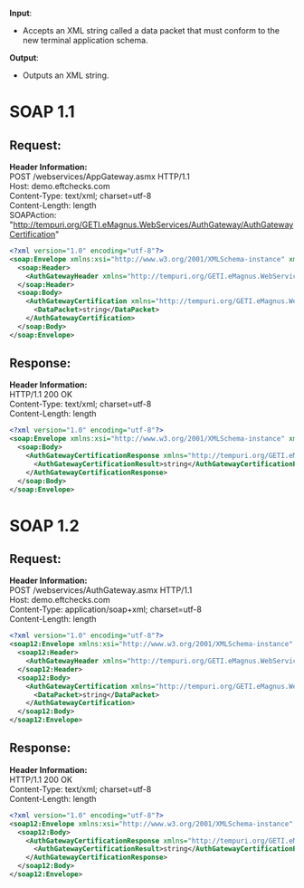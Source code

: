 **Input**:  
- Accepts an XML string called a data packet that must conform to the new terminal application schema.
  
**Output**:  
- Outputs an XML string.

# SOAP 1.1
## Request:
**Header Information:**  
POST /webservices/AppGateway.asmx HTTP/1.1  
Host: demo.eftchecks.com  
Content-Type: text/xml; charset=utf-8  
Content-Length: length  
SOAPAction: "http://tempuri.org/GETI.eMagnus.WebServices/AuthGateway/AuthGatewayCertification"


```XML
<?xml version="1.0" encoding="utf-8"?>
<soap:Envelope xmlns:xsi="http://www.w3.org/2001/XMLSchema-instance" xmlns:xsd="http://www.w3.org/2001/XMLSchema" xmlns:soap="http://schemas.xmlsoap.org/soap/envelope/">
  <soap:Header>
    <AuthGatewayHeader xmlns="http://tempuri.org/GETI.eMagnus.WebServices/AuthGateway" />
  </soap:Header>
  <soap:Body>
    <AuthGatewayCertification xmlns="http://tempuri.org/GETI.eMagnus.WebServices/AuthGateway">
      <DataPacket>string</DataPacket>
    </AuthGatewayCertification>
  </soap:Body>
</soap:Envelope>
```


## Response:
**Header Information:**  
HTTP/1.1 200 OK  
Content-Type: text/xml; charset=utf-8  
Content-Length: length  

```XML
<?xml version="1.0" encoding="utf-8"?>
<soap:Envelope xmlns:xsi="http://www.w3.org/2001/XMLSchema-instance" xmlns:xsd="http://www.w3.org/2001/XMLSchema" xmlns:soap="http://schemas.xmlsoap.org/soap/envelope/">
  <soap:Body>
    <AuthGatewayCertificationResponse xmlns="http://tempuri.org/GETI.eMagnus.WebServices/AuthGateway">
      <AuthGatewayCertificationResult>string</AuthGatewayCertificationResult>
    </AuthGatewayCertificationResponse>
  </soap:Body>
</soap:Envelope>
```

# SOAP 1.2

## Request:
**Header Information:**  
POST /webservices/AuthGateway.asmx HTTP/1.1  
Host: demo.eftchecks.com  
Content-Type: application/soap+xml; charset=utf-8  
Content-Length: length  
 
```XML
<?xml version="1.0" encoding="utf-8"?>
<soap12:Envelope xmlns:xsi="http://www.w3.org/2001/XMLSchema-instance" xmlns:xsd="http://www.w3.org/2001/XMLSchema" xmlns:soap12="http://www.w3.org/2003/05/soap-envelope">
  <soap12:Header>
    <AuthGatewayHeader xmlns="http://tempuri.org/GETI.eMagnus.WebServices/AuthGateway" />
  </soap12:Header>
  <soap12:Body>
    <AuthGatewayCertification xmlns="http://tempuri.org/GETI.eMagnus.WebServices/AuthGateway">
      <DataPacket>string</DataPacket>
    </AuthGatewayCertification>
  </soap12:Body>
</soap12:Envelope>
```

## Response:
**Header Information:**  
HTTP/1.1 200 OK  
Content-Type: text/xml; charset=utf-8  
Content-Length: length  

```XML
<?xml version="1.0" encoding="utf-8"?>
<soap12:Envelope xmlns:xsi="http://www.w3.org/2001/XMLSchema-instance" xmlns:xsd="http://www.w3.org/2001/XMLSchema" xmlns:soap12="http://www.w3.org/2003/05/soap-envelope">
  <soap12:Body>
    <AuthGatewayCertificationResponse xmlns="http://tempuri.org/GETI.eMagnus.WebServices/AuthGateway">
      <AuthGatewayCertificationResult>string</AuthGatewayCertificationResult>
    </AuthGatewayCertificationResponse>
  </soap12:Body>
</soap12:Envelope>
```
